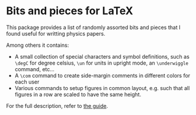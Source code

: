 Bits and pieces for LaTeX
=========================
This package provides a list of randomly assorted bits and pieces that I found useful for
writting physics papers.

Among others it contains:

  * A small collection of special characters and symbol definitions, such as
  `\degC` for degree celsius, `\un` for units in upright mode, an `\underwiggle`
  command, etc...
  * A `\com` command to create side-margin comments in different colors for each
  user
  * Various commands to setup figures in common layout, e.g. such that all figures
  in a row are scaled to have the same height.

For the full description, refer to
[the guide](bits.pdf).

